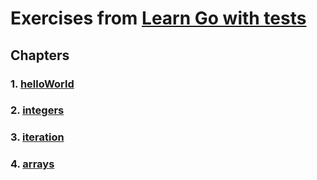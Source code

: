 # Exercises from [Learn Go with tests][1]

## Chapters

### 1. [helloWorld](./helloWorld/)

### 2. [integers](./integers/)

### 3. [iteration](./iteration/)

### 4. [arrays](./arrays/)

[1]: https://quii.gitbook.io/learn-go-with-tests/ "Learn Go with tests"
